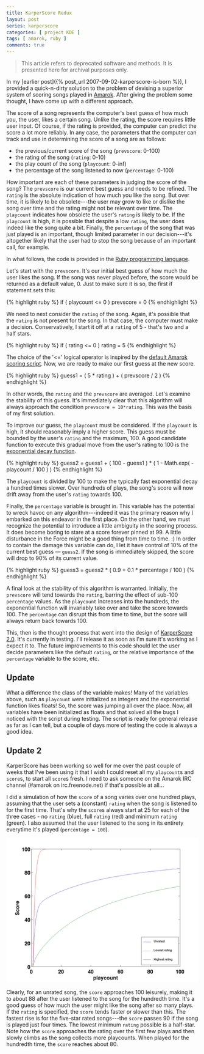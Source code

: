 ```yaml
---
title: KarperScore Redux
layout: post
series: karperscore
categories: [ project KDE ]
tags: [ amarok, ruby ]
comments: true
---
```


> This article refers to deprecated software and methods.
> It is presented here for archival purposes only.

In my [earlier post]({% post_url 2007-09-02-karperscore-is-born %}), I provided a quick-n-dirty solution to the problem of devising a superior system of scoring songs played in [Amarok](http://amarok.kde.org/).
After giving the problem some thought, I have come up with a different approach.

The score of a song represents the computer's best guess of how much you, the user, likes a certain song.
Unlike the rating, the score requires little user input.
Of course, if the rating is provided, the computer can predict the score a lot more reliably.
In any case, the parameters that the computer can track and use in determining the score of a song are as follows:

- the previous/current score of the song (`prevscore`: 0-100)
- the rating of the song (`rating`: 0-10)
- the play count of the song (`playcount`: 0-inf)
- the percentage of the song listened to now (`percentage`: 0-100)

How important are each of these parameters in judging the score of the song?
The `prevscore` is our current best guess and needs to be refined.
The `rating` is the absolute indication of how much you like the song.
But over time, it is likely to be obsolete---the user may grow to like or dislike the song over time and the rating might not be relevant over time.
The `playcount` indicates how obsolete the user's `rating` is likely to be.
If the `playcount` is high, it is possible that despite a low `rating`, the user does indeed like the song quite a bit.
Finally, the `percentage` of the song that was just played is an important, though limited parameter in our decision---it's altogether likely that the user had to stop the song because of an important call, for example.

In what follows, the code is provided in the [Ruby programming language](http://www.ruby-lang.org/en/).

Let's start with the `prevscore`.
It's our initial best guess of how much the user likes the song.
If the song was never played before, the score would be returned as a default value, 0.
Just to make sure it is so, the first if statement sets this:

{% highlight ruby %}
if ( playcount <= 0 )
  prevscore = 0
{% endhighlight %}

We need to next consider the `rating` of the song.
Again, it's possible that the `rating` is not present for the song.
In that case, the computer must make a decision.
Conservatively, I start it off at a `rating` of 5 - that's two and a half stars.

{% highlight ruby %}
if ( rating <= 0 )
  rating = 5
{% endhighlight %}

The choice of the '<=' logical operator is inspired by the [default Amarok scoring script](http://amarok.kde.org/wiki/FAQ#How_are_track_scores_determined.3F).
Now, we are ready to make our first guess at the new score.

{% highlight ruby %}
guess1 = ( 5 * rating ) + ( prevscore / 2 )
{% endhighlight %}

In other words, the `rating` and the `prevscore` are averaged.
Let's examine the stability of this guess.
It's immediately clear that this algorithm will always approach the condition `prevscore = 10*rating`.
This was the basis of my first solution.

To improve our guess, the `playcount` must be considered.
If the `playcount` is high, it should reasonably imply a higher score.
This guess must be bounded by the user's `rating` and the maximum, 100.
A good candidate function to execute this gradual move from the user's rating to 100 is the [exponential decay function](http://en.wikipedia.org/wiki/Exponential_decay).

{% highlight ruby %}
guess2 = guess1 + ( 100 - guess1 ) * ( 1 - Math.exp( -playcount / 100 ) )
{% endhighlight %}

The `playcount` is divided by 100 to make the typically fast exponential decay a hundred times slower.
Over hundreds of plays, the song's score will now drift away from the user's `rating` towards 100.

Finally, the `percentage` variable is brought in.
This variable has the potential to wreck havoc on any algorithm---indeed it was the primary reason why I embarked on this endeavor in the first place.
On the other hand, we must recognize the potential to introduce a little ambiguity in the scoring process.
It does become boring to stare at a score forever pinned at 99.
A little disturbance in the Force might be a good thing from time to time. :)
In order to contain the damage this variable can do, I let it have control of 10% of the current best guess — `guess2`.
If the song is immediately skipped, the score will drop to 90% of its current value.

{% highlight ruby %}
guess3 = guess2 * ( 0.9 + 0.1 * percentage / 100 )
{% endhighlight %}

A final look at the stability of this algorithm is warranted.
Initially, the `prevscore` will tend towards the `rating`, barring the effect of sub-100 `percentage` values.
As the `playcount` increases into the hundreds, the exponential function will invariably take over and take the score towards 100.
The `percentage` can disrupt this from time to time, but the score will always return back towards 100.

This, then is the thought process that went into the design of [KarperScore 2.0](http://kde-apps.org/content/show.php?content=65466).
It's currently in testing.
I'll release it as soon as I'm sure it's working as I expect it to.
The future improvements to this code should let the user decide parameters like the default `rating`, or the relative importance of the `percentage` variable to the score, etc.

## Update

What a difference the class of the variable makes!
Many of the variables above, such as `playcount` were initialized as integers and the exponential function likes floats!
So, the score was jumping all over the place.
Now, all variables have been initialized as floats and that solved all the bugs I noticed with the script during testing.
The script is ready for general release as far as I can tell, but a couple of days more of testing the code is always a good idea.

## Update 2

KarperScore has been working so well for me over the past couple of weeks that I've been using it that I wish I could reset all my `playcount`s and `score`s, to start all `score`s fresh.
I need to ask someone on the Amarok IRC channel (#amarok on irc.freenode.net) if that's possible at all...

I did a simulation of how the `score` of a song varies over one hundred plays, assuming that the user sets a (constant) `rating` when the song is listened to for the first time.
That's why the `score`s always start at 25 for each of the three cases - no `rating` (blue), full `rating` (red) and minimum `rating` (green).
I also assumed that the user listened to the song in its entirety everytime it's played (`percentage = 100`).

![image](/images/attachment-0001.png)

Clearly, for an unrated song, the `score` approaches 100 leisurely, making it to about 88 after the user listened to the song for the hundredth time.
It's a good guess of how much the user might like the song after so many plays.
If the `rating` is specified, the `score` tends faster or slower than this.
The fastest rise is for the five-star rated songs---the `score` passes 90 if the song is played just four times.
The lowest minimum `rating` possible is a half-star.
Note how the `score` approaches the rating over the first few plays and then slowly climbs as the song collects more playcounts.
When played for the hundredth time, the `score` reaches about 80.

